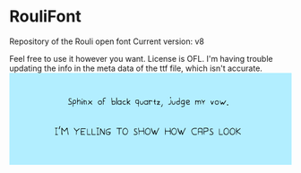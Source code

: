 # RouliFont
Repository of the Rouli open font
Current version: v8

Feel free to use it however you want. License is OFL. I'm having trouble updating the info in the meta data of the ttf file, which isn't accurate.
![Demo picture](demo.png)